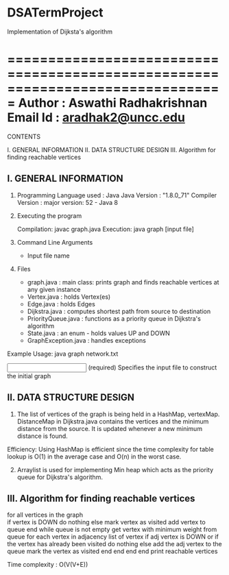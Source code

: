 # DSATermProject

Implementation of Dijksta's algorithm


===============================================================================
   Author		: Aswathi Radhakrishnan				   	
   Email Id		: aradhak2@uncc.edu					   					  
===============================================================================

CONTENTS

I.   GENERAL INFORMATION
II.  DATA STRUCTURE DESIGN
III. Algorithm for finding reachable vertices


I. GENERAL INFORMATION
----------------------
1.  Programming Language used	: Java
    Java Version		: "1.8.0_71"
    Compiler Version		: major version: 52 - Java 8

2.  Executing the program
	
    Compilation: 	javac graph.java 
    Execution: 		java graph [input file]

3.  Command Line Arguments
	- Input file name
		
4.  Files
	- graph.java : 			      main class: prints graph and finds reachable vertices at any given instance
	- Vertex.java :			      holds Vertex(es)
	- Edge.java :			        holds Edges
	- Dijkstra.java : 		    computes shortest path from source to destination
	- PriorityQueue.java :  	functions as a priority queue in Dijkstra's algorithm
	- State.java : 			      an enum - holds values UP and DOWN
	- GraphException.java : 	handles exceptions

Example Usage: java graph network.txt
	
<input file>
	(required) Specifies the input file to construct the initial graph	

II. DATA STRUCTURE DESIGN	
-------------------------

1. The list of vertices of the graph is being held in a HashMap, vertexMap. DistanceMap in Dijkstra.java contains the vertices and the minimum distance from the source. It is updated whenever a new minimum distance is found.

Efficiency: Using HashMap is efficient since the time complexity for table lookup is O(1) in the average case and O(n) in the worst case.

2.  Arraylist is used for implementing Min heap which acts as the priority queue for Dijkstra's algorithm.


III. Algorithm for finding reachable vertices
-------------------------------------------

for all vertices in the graph				
	if vertex is DOWN
		do nothing
	else
		mark vertex as visited
		add vertex to queue
	end
	while queue is not empty
		get vertex with minimum weight from queue
		for each vertex in adjacency list of vertex 
			if adj vertex is DOWN or if the vertex has already been visited
				do nothing
			else
				add the adj vertex to the queue
				mark the vertex as visited
			end
		end
	end
end
print reachable vertices

Time complexity : O(V(V+E))

